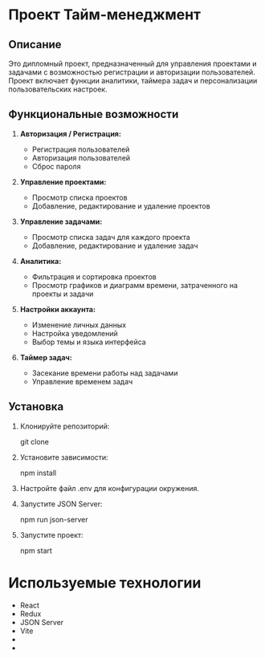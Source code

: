 # Проект Тайм-менеджмент

## Описание

Это дипломный проект, предназначенный для управления проектами и задачами с возможностью регистрации и авторизации пользователей. Проект включает функции аналитики, таймера задач и персонализации пользовательских настроек.

## Функциональные возможности

1. **Авторизация / Регистрация:**
   - Регистрация пользователей
   - Авторизация пользователей
   - Сброс пароля

2. **Управление проектами:**
   - Просмотр списка проектов
   - Добавление, редактирование и удаление проектов

3. **Управление задачами:**
   - Просмотр списка задач для каждого проекта
   - Добавление, редактирование и удаление задач

4. **Аналитика:**
   - Фильтрация и сортировка проектов
   - Просмотр графиков и диаграмм времени, затраченного на проекты и задачи

5. **Настройки аккаунта:**
   - Изменение личных данных
   - Настройка уведомлений
   - Выбор темы и языка интерфейса

6. **Таймер задач:**
   - Засекание времени работы над задачами
   - Управление временем задач


## Установка

1. Клонируйте репозиторий:

   git clone

2. Установите зависимости:

    npm install

3. Настройте файл .env для конфигурации окружения.
4. Запустите JSON Server:

   npm run json-server

5. Запустите проект:

   npm start


# Используемые технологии
- React
- Redux
- JSON Server
- Vite
-
-
